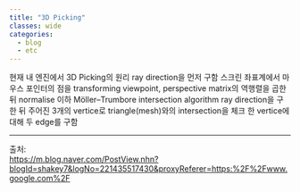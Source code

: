 ```yaml
---
title: "3D Picking"
classes: wide
categories: 
  - blog
  - etc
---
```

   

현재 내 엔진에서 3D Picking의 원리
ray direction을 먼저 구함
스크린 좌표계에서 마우스 포인터의 점을 transforming
viewpoint, perspective matrix의 역행렬을 곱한 뒤 normalise
이하 Möller–Trumbore intersection algorithm
ray direction을 구한 뒤 주어진 3개의 vertice로 triangle(mesh)와의 intersection을 체크
한 vertice에 대해 두 edge를 구함

  
---  
출처:   
<https://m.blog.naver.com/PostView.nhn?blogId=shakey7&logNo=221435517430&proxyReferer=https:%2F%2Fwww.google.com%2F>  
